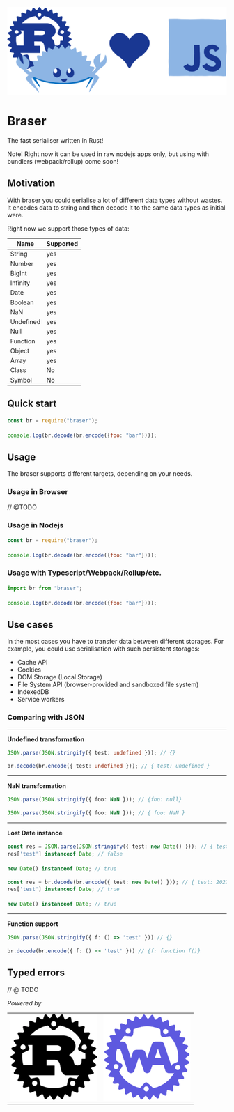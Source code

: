 ![headline](docs/assets/headline.png)

# Braser
The fast serialiser written in Rust! 

Note! Right now it can be used in raw nodejs apps only, but using with bundlers (webpack/rollup) come soon!

## Motivation

With braser you could serialise a lot of different data types without wastes. It encodes data to string and then decode it to the same data types as initial were. 

Right now we support those types of data:

|  Name | Supported |
| -------- | -------- |
| String| yes|
| Number|yes |
| BigInt|yes |
| Infinity|yes |
| Date|yes |
| Boolean|yes |
| NaN |yes |
| Undefined |yes |
| Null |yes |
| Function |yes |
| Object |yes |
| Array |yes |
| Class | No |
| Symbol | No |


## Quick start

```js
const br = require("braser");

console.log(br.decode(br.encode({foo: "bar"})));

```

## Usage

The braser supports different targets, depending on your needs.

### Usage in Browser

// @TODO 
### Usage in Nodejs

```js
const br = require("braser");

console.log(br.decode(br.encode({foo: "bar"})));

```

### Usage with Typescript/Webpack/Rollup/etc.

```js
import br from "braser";

console.log(br.decode(br.encode({foo: "bar"})));

```

## Use cases

In the most cases you have to transfer data between different storages. For example, you could use serialisation with such persistent storages:


- Cache API
- Cookies
- DOM Storage (Local Storage)
- File System API (browser-provided and sandboxed file system)
- IndexedDB
- Service workers


### Comparing with JSON

----------------
**Undefined transformation**

```typescript
JSON.parse(JSON.stringify({ test: undefined })); // {}
```

```typescript
br.decode(br.encode({ test: undefined })); // { test: undefined }
```

----------------

**NaN transformation**

```typescript
JSON.parse(JSON.stringify({ foo: NaN })); // {foo: null}
```

```typescript
JSON.parse(JSON.stringify({ foo: NaN })); // { foo: NaN }
```
----------------
**Lost Date instance**

```typescript
const res = JSON.parse(JSON.stringify({ test: new Date() })); // { test: '2022-08-16T13:04:28.698Z' }
res['test'] instanceof Date; // false

new Date() instanceof Date; // true
```

```typescript
const res = br.decode(br.encode({ test: new Date() })); // { test: 2022-08-16T13:04:28.698Z }
res['test'] instanceof Date; // true

new Date() instanceof Date; // true
```
----------------
**Function support**

```typescript
JSON.parse(JSON.stringify({ f: () => 'test' })) // {}
```

```typescript
br.decode(br.encode({ f: () => 'test' })) // {f: function f()}
```

## Typed errors

// @ TODO


*Powered by*

|  |  |
| -------- | ------- |
|   <img src="docs/assets/rust.png" alt="rust" width="200" height="200"/>  | <img src="docs/assets/wa.png" alt="web_assembly" width="200" height="200"/> |